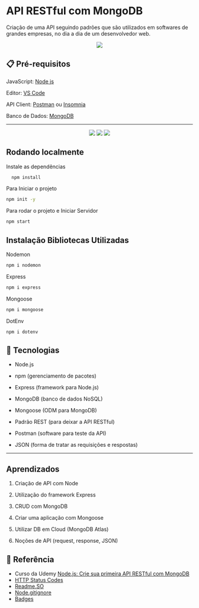 # API RESTful com MongoDB

Criação de uma API seguindo padrões que são utilizados em softwares de grandes empresas, no dia a dia de um desenvolvedor web.

<p align="center">
<img src="http://img.shields.io/static/v1?label=STATUS&message=EM%20DESENVOLVIMENTO&color=GREEN&style=for-the-badge"/>
</p>

## 📋 Pré-requisitos

JavaScript: [Node js](https://nodejs.org/en/download/)

Editor: [VS Code](https://code.visualstudio.com/download)

API Client: [Postman](https://www.postman.com/downloads/) ou [Insomnia](https://insomnia.rest/download)

Banco de Dados: [MongoDB](https://www.mongodb.com/try/download/community)


<hr/>

<p align="center">
  <img src="https://img.shields.io/badge/JavaScript-F7DF1E?style=for-the-badge&logo=javascript&logoColor=black"/>

  <img src="https://img.shields.io/badge/Git-E34F26?style=for-the-badge&logo=git&logoColor=white"/>

  <img src="https://img.shields.io/badge/MongoDB-4EA94B?style=for-the-badge&logo=mongodb&logoColor=white"/>
</p>

## Rodando localmente

Instale as dependências

```bash
  npm install
```

Para Iniciar o projeto
```bash
npm init -y
```

Para rodar o projeto e Iniciar Servidor
```bash
npm start
```

## Instalação Bibliotecas Utilizadas

Nodemon
```bash
npm i nodemon
```

Express
```bash
npm i express
```

Mongoose
```bash
npm i mongoose
```

DotEnv
```bash
npm i dotenv
```

## 🚀 Tecnologias

- Node.js

- npm (gerenciamento de pacotes)

- Express (framework para Node.js)

- MongoDB (banco de dados NoSQL)

- Mongoose (ODM para MongoDB)

- Padrão REST (para deixar a API RESTful)

- Postman (software para teste da API)

- JSON (forma de tratar as requisições e respostas)

<hr/>


## Aprendizados

1. Criação de API com Node

2. Utilização do framework Express

3. CRUD com MongoDB

4. Criar uma aplicação com Mongoose

5. Utilizar DB em Cloud (MongoDB Atlas)

6. Noções de API (request, response, JSON)

## 🔗 Referência

 - Curso da Udemy [Node.js: Crie sua primeira API RESTful com MongoDB](https://www.udemy.com/course/nodejs-crie-sua-primeira-api-restful-com-mongodb/)
 - [HTTP Status Codes](https://httpstatuses.com/)
 - [Readme.SO](https://readme.so/pt/editor)
 - [Node.gitignore](https://github.com/github/gitignore/blob/main/Node.gitignore)
 - [Badges](https://dev.to/envoy_/150-badges-for-github-pnk)
